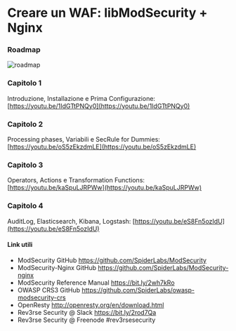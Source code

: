 # Creare un WAF: libModSecurity + Nginx

### Roadmap
![roadmap](https://i.imgur.com/5Lt3i5s.jpg)

### Capitolo 1
Introduzione, Installazione e Prima Configurazione: [https://youtu.be/1IdGTtPNQy0](https://youtu.be/1IdGTtPNQy0)

### Capitolo 2
Processing phases, Variabili e SecRule for Dummies: [https://youtu.be/oS5zEkzdmLE](https://youtu.be/oS5zEkzdmLE)

### Capitolo 3
Operators, Actions e Transformation Functions: [https://youtu.be/kaSpuLJRPWw](https://youtu.be/kaSpuLJRPWw)

### Capitolo 4
AuditLog, Elasticsearch, Kibana, Logstash: [https://youtu.be/eS8Fn5ozIdU](https://youtu.be/eS8Fn5ozIdU)

#### Link utili
- ModSecurity GitHub https://github.com/SpiderLabs/ModSecurity
- ModSecurity-Nginx GitHub https://github.com/SpiderLabs/ModSecurity-nginx
- ModSecurity Reference Manual https://bit.ly/2wh7kRo
- OWASP CRS3 GitHub https://github.com/SpiderLabs/owasp-modsecurity-crs
- OpenResty http://openresty.org/en/download.html
- Rev3rse Security @ Slack https://bit.ly/2rod7Qa
- Rev3rse Security @ Freenode #rev3rsesecurity
